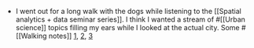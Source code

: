 - I went out for a long walk with the dogs while listening to the [[Spatial analytics + data seminar series]]. I think I wanted a stream of #[[Urban science]] topics filling my ears while I looked at the actual city. Some #[[Walking notes]] [1](((62d377fb-bd71-4a3e-baa8-148cc8d81a5d))), [2](((62d377fb-2fb5-41db-a312-730f1f363715))), [3](((62d377fb-7db2-465c-91bb-2859be86e495)))